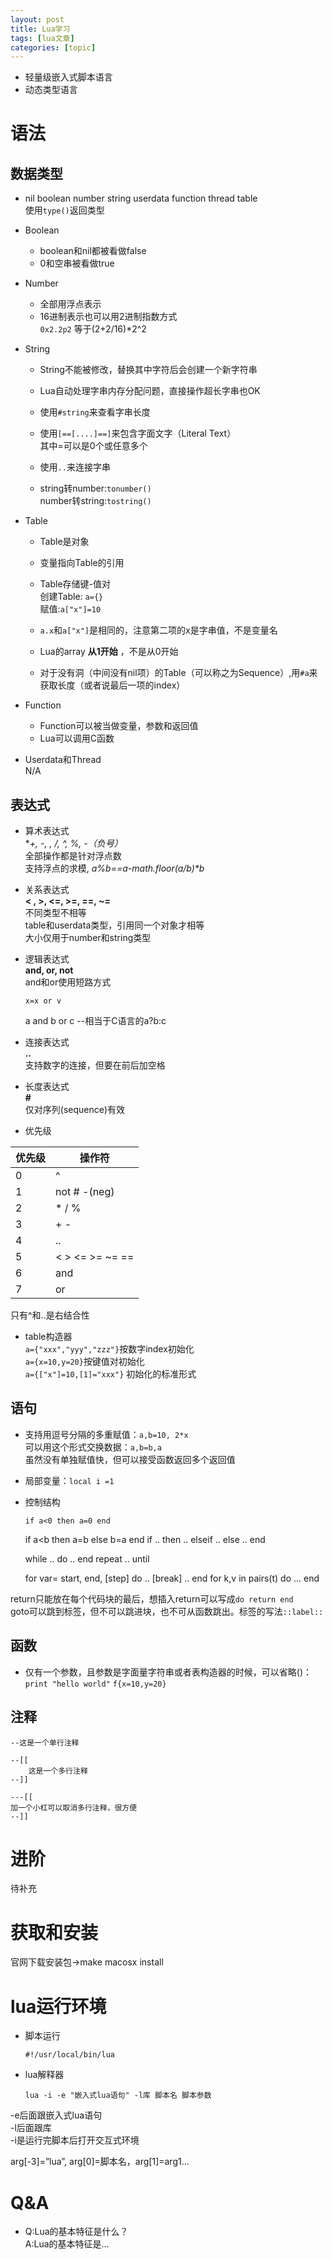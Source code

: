 ```yaml
---
layout: post
title: Lua学习 
tags: [lua文章]
categories: [topic]
---
```

  * 轻量级嵌入式脚本语言
  * 动态类型语言 

# 语法

## 数据类型

  * nil boolean number string userdata function thread table  
使用`type()`返回类型

  * Boolean 

    * boolean和nil都被看做false
    * 0和空串被看做true
  * Number 

    * 全部用浮点表示
    * 16进制表示也可以用2进制指数方式  
`0x2.2p2` 等于(2+2/16)*2^2

  * String 

    * String不能被修改，替换其中字符后会创建一个新字符串
    * Lua自动处理字串内存分配问题，直接操作超长字串也OK
    * 使用`#string`来查看字串长度
    * 使用`[==[....]==]`来包含字面文字（Literal Text）  
其中=可以是0个或任意多个

    * 使用`..`来连接字串
    * string转number:`tonumber()`  
number转string:`tostring()`

  * Table

    * Table是对象
    * 变量指向Table的引用
    * Table存储键-值对  
创建Table: `a={}`  
赋值:`a["x"]=10`

    * `a.x`和`a["x"]`是相同的，注意第二项的x是字串值，不是变量名
    * Lua的array **从1开始** ，不是从0开始 
    * 对于没有洞（中间没有nil项）的Table（可以称之为Sequence）,用`#a`来获取长度（或者说最后一项的index）
  * Function

    * Function可以被当做变量，参数和返回值
    * Lua可以调用C函数
  * Userdata和Thread  
N/A

## 表达式

  * 算术表达式  
**+, -, *, /, ^, %, -（负号）**  
全部操作都是针对浮点数  
支持浮点的求模, _a%b==a-math.floor(a/b)*b_

  * 关系表达式  
**< , >, <=, >=, ==, ~=**  
不同类型不相等  
table和userdata类型，引用同一个对象才相等  
大小仅用于number和string类型

  * 逻辑表达式  
**and, or, not**  
and和or使用短路方式

    
        x=x or v 
    
    a and b or c --相当于C语言的a?b:c
    

  * 连接表达式  
**..**  
支持数字的连接，但要在前后加空格

  * 长度表达式  
**#**  
仅对序列(sequence)有效

  * 优先级

优先级 | 操作符  
---|---  
0 | ^  
1 | not # -(neg)  
2 | * / %  
3 | \+ -  
4 | ..  
5 | < > <= >= ~= ==  
6 | and  
7 | or  
  
只有^和..是右结合性

  * table构造器  
`a={"xxx","yyy","zzz"}`按数字index初始化  
`a={x=10,y=20}`按键值对初始化  
`a={["x"]=10,[1]="xxx"}` 初始化的标准形式

## 语句

  * 支持用逗号分隔的多重赋值：`a,b=10, 2*x`  
可以用这个形式交换数据：`a,b=b,a`  
虽然没有单独赋值快，但可以接受函数返回多个返回值

  * 局部变量：`local i =1`
  * 控制结构
    
        if a<0 then a=0 end
    if a<b then a=b else b=a end
    if .. then .. elseif .. else .. end
    
    while .. do .. end
    repeat .. until
    
    for var= start, end, [step] do .. [break] .. end
    for k,v in pairs(t) do ... end
    

return只能放在每个代码块的最后，想插入return可以写成`do return end`  
goto可以跳到标签，但不可以跳进块，也不可从函数跳出。标签的写法`::label::`

## 函数

  * 仅有一个参数，且参数是字面量字符串或者表构造器的时候，可以省略()：`print "hello world"` `f{x=10,y=20}`

## 注释

    
    
    --这是一个单行注释  
    
    --[[
        这是一个多行注释
    --]]
    
    ---[[
    加一个小杠可以取消多行注释，很方便
    --]]
    

# 进阶

待补充

# 获取和安装

官网下载安装包->make macosx install

# lua运行环境

  * 脚本运行
    
        #!/usr/local/bin/lua
    

  * lua解释器
    
        lua -i -e "嵌入式lua语句" -l库 脚本名 脚本参数
    

-e后面跟嵌入式lua语句  
-l后面跟库  
-i是运行完脚本后打开交互式环境

arg[-3]=”lua”, arg[0]=脚本名，arg[1]=arg1…

# Q&A

  * Q:Lua的基本特征是什么？  
A:Lua的基本特征是…